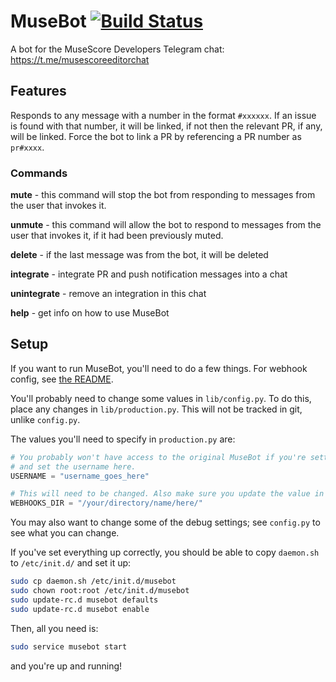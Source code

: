 # MuseBot [![Build Status](https://travis-ci.com/jthistle/MuseBot.svg?branch=master)](https://travis-ci.com/jthistle/MuseBot)
A bot for the MuseScore Developers Telegram chat: https://t.me/musescoreeditorchat

## Features
Responds to any message with a number in the format `#xxxxxx`.
If an issue is found with that number, it will be linked, if not then the relevant PR, if any, will be linked.
Force the bot to link a PR by referencing a PR number as `pr#xxxx`.

### Commands

**mute** - this command will stop the bot from responding to messages from the user
that invokes it.

**unmute** - this command will allow the bot to respond to messages from the user
that invokes it, if it had been previously muted.

**delete** - if the last message was from the bot, it will be deleted

**integrate** - integrate PR and push notification messages into a chat

**unintegrate** - remove an integration in this chat

**help** - get info on how to use MuseBot

## Setup

If you want to run MuseBot, you'll need to do a few things. For webhook config, see [the README](./hooks/README.md).

You'll probably need to change some values in `lib/config.py`. To do this, place any changes in `lib/production.py`. This will not be tracked in git, unlike `config.py`.

The values you'll need to specify in `production.py` are:

```python
# You probably won't have access to the original MuseBot if you're setting this up. Create a new bot on Telegram
# and set the username here.
USERNAME = "username_goes_here"

# This will need to be changed. Also make sure you update the value in the webhooks config.
WEBHOOKS_DIR = "/your/directory/name/here/"
```

You may also want to change some of the debug settings; see `config.py` to see what you can change.

If you've set everything up correctly, you should be able to copy `daemon.sh` to `/etc/init.d/` and set it up:

```bash
sudo cp daemon.sh /etc/init.d/musebot
sudo chown root:root /etc/init.d/musebot
sudo update-rc.d musebot defaults
sudo update-rc.d musebot enable
```

Then, all you need is:

```bash
sudo service musebot start
```

and you're up and running!
